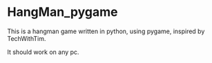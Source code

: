 # HangMan_pygame
This is a hangman game written in python, using pygame, inspired by TechWithTim.

It should work on any pc.

